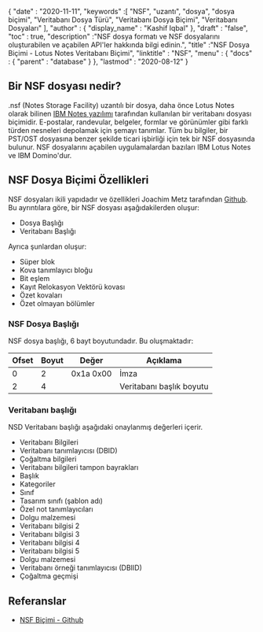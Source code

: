 {
  "date" : "2020-11-11",
  "keywords" :[ "NSF", "uzantı", "dosya", "dosya biçimi", "Veritabanı Dosya Türü", "Veritabanı Dosya Biçimi", "Veritabanı Dosyaları" ],
  "author" : {
    "display_name" : "Kashif Iqbal"
},
  "draft" : "false",
  "toc" : true,
  "description" :"NSF dosya formatı ve NSF dosyalarını oluşturabilen ve açabilen API'ler hakkında bilgi edinin.",
  "title" :"NSF Dosya Biçimi - Lotus Notes Veritabanı Biçimi",
  "linktitle" : "NSF",
  "menu" : {
    "docs" : {
      "parent" : "database"
}
},
  "lastmod" : "2020-08-12"
}

## Bir NSF dosyası nedir?

.nsf (Notes Storage Facility) uzantılı bir dosya, daha önce Lotus Notes olarak bilinen [IBM Notes yazılımı](https://en.wikipedia.org/wiki/HCL_Domino) tarafından kullanılan bir veritabanı dosyası biçimidir. E-postalar, randevular, belgeler, formlar ve görünümler gibi farklı türden nesneleri depolamak için şemayı tanımlar. Tüm bu bilgiler, bir PST/OST dosyasına benzer şekilde ticari işbirliği için tek bir NSF dosyasında bulunur. NSF dosyalarını açabilen uygulamalardan bazıları IBM Lotus Notes ve IBM Domino'dur.

## NSF Dosya Biçimi Özellikleri

NSF dosyaları ikili yapıdadır ve özellikleri Joachim Metz tarafından [Github](https://github.com/libyal/libnsfdb/blob/main/documentation/Notes%20Storage%20Facility%20(NSF)%20database%20file%20format.asciidoc). Bu ayrıntılara göre, bir NSF dosyası aşağıdakilerden oluşur:

* Dosya Başlığı
* Veritabanı Başlığı

Ayrıca şunlardan oluşur:

* Süper blok
* Kova tanımlayıcı bloğu
* Bit eşlem
* Kayıt Relokasyon Vektörü kovası
* Özet kovaları
* Özet olmayan bölümler


### NSF Dosya Başlığı

NSF dosya başlığı, 6 bayt boyutundadır. Bu oluşmaktadır:

|Ofset|Boyut|Değer|Açıklama|
---|---|---|---|
0|2|0x1a 0x00|İmza|
2|4| |Veritabanı başlık boyutu|

### Veritabanı başlığı

NSD Veritabanı başlığı aşağıdaki onaylanmış değerleri içerir.

* Veritabanı Bilgileri
* Veritabanı tanımlayıcısı (DBID)
* Çoğaltma bilgileri
* Veritabanı bilgileri tampon bayrakları
* Başlık
* Kategoriler
* Sınıf
* Tasarım sınıfı (şablon adı)
* Özel not tanımlayıcıları
* Dolgu malzemesi
* Veritabanı bilgisi 2
* Veritabanı bilgisi 3
* Veritabanı bilgisi 4
* Veritabanı bilgisi 5
* Dolgu malzemesi
* Veritabanı örneği tanımlayıcısı (DBIID)
* Çoğaltma geçmişi

## Referanslar

* [NSF Biçimi - Github](https://github.com/libyal/libnsfdb/blob/main/documentation/Notes%20Storage%20Facility%20(NSF)%20database%20file%20format.asciidoc)

